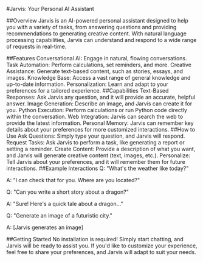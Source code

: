 #Jarvis: Your Personal AI Assistant

##Overview
Jarvis is an AI-powered personal assistant designed to help you with a variety of tasks, from answering questions and providing recommendations to generating creative content. With natural language processing capabilities, Jarvis can understand and respond to a wide range of requests in real-time.

##Features
Conversational AI: Engage in natural, flowing conversations.
Task Automation: Perform calculations, set reminders, and more.
Creative Assistance: Generate text-based content, such as stories, essays, and images.
Knowledge Base: Access a vast range of general knowledge and up-to-date information.
Personalization: Learn and adapt to your preferences for a tailored experience.
##Capabilities
Text-Based Responses: Ask Jarvis any question, and it will provide an accurate, helpful answer.
Image Generation: Describe an image, and Jarvis can create it for you.
Python Execution: Perform calculations or run Python code directly within the conversation.
Web Integration: Jarvis can search the web to provide the latest information.
Personal Memory: Jarvis can remember key details about your preferences for more customized interactions.
##How to Use
Ask Questions: Simply type your question, and Jarvis will respond.
Request Tasks: Ask Jarvis to perform a task, like generating a report or setting a reminder.
Create Content: Provide a description of what you want, and Jarvis will generate creative content (text, images, etc.).
Personalize: Tell Jarvis about your preferences, and it will remember them for future interactions.
##Example Interactions
Q: "What's the weather like today?"

A: "I can check that for you. Where are you located?"

Q: "Can you write a short story about a dragon?"

A: "Sure! Here's a quick tale about a dragon..."

Q: "Generate an image of a futuristic city."

A: [Jarvis generates an image]

##Getting Started
No installation is required! Simply start chatting, and Jarvis will be ready to assist you. If you'd like to customize your experience, feel free to share your preferences, and Jarvis will adapt to suit your needs.
